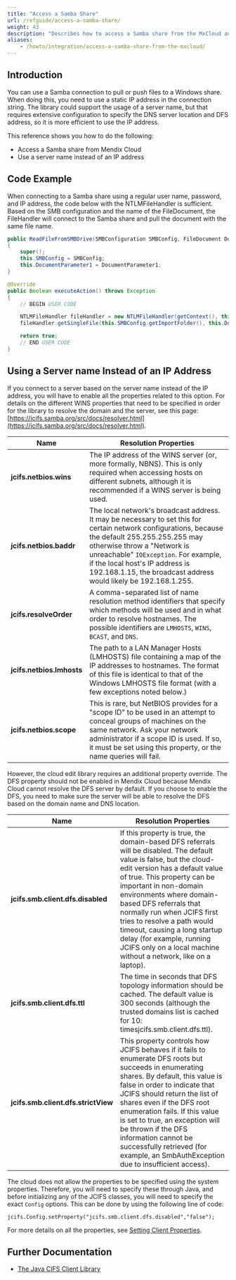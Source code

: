 ```yaml
---
title: "Access a Samba Share"
url: /refguide/access-a-samba-share/
weight: 43
description: "Describes how to access a Samba share from the MxCloud and use a server name."
aliases:
    - /howto/integration/access-a-samba-share-from-the-mxcloud/
---
```


## Introduction

You can use a Samba connection to pull or push files to a Windows share. When doing this, you need to use a static IP address in the connection string. The library could support the usage of a server name, but that requires extensive configuration to specify the DNS server location and DFS address, so it is more efficient to use the IP address.

This reference shows you how to do the following:

* Access a Samba share from Mendix Cloud
* Use a server name instead of an IP address

## Code Example

When connecting to a Samba share using a regular user name, password, and IP address, the code below with the NTLMFileHandler is sufficient. Based on the SMB configuration and the name of the FileDocument, the FileHandler will connect to the Samba share and pull the document with the same file name.

```java
public ReadFileFromSMBDrive(SMBConfiguration SMBConfig, FileDocument DocumentParameter1)
{
    super();
    this.SMBConfig = SMBConfig;
    this.DocumentParameter1 = DocumentParameter1;
}

@Override
public Boolean executeAction() throws Exception
{
    // BEGIN USER CODE

    NTLMFileHandler fileHandler = new NTLMFileHandler(getContext(), this.SMBConfig.getDomainName(), this.SMBConfig.getUsername(), this.SMBConfig.getPassword());
    fileHandler.getSingleFile(this.SMBConfig.getImportFolder(), this.DocumentParameter1.getName(getContext()), this.DocumentParameter1.getMendixObject(), this.DocumentParameter1.getDeleteAfterDownload());;

    return true;
    // END USER CODE
}
```

## Using a Server name Instead of an IP Address

If you connect to a server based on the server name instead of the IP address, you will have to enable all the properties related to this option. For details on the different WINS properties that need to be specified in order for the library to resolve the domain and the server, see this page: [https://jcifs.samba.org/src/docs/resolver.html](https://jcifs.samba.org/src/docs/resolver.html).

| Name | Resolution Properties |
| --- | --- |
| **jcifs.netbios.wins** | The IP address of the WINS server (or, more formally, NBNS). This is only required when accessing hosts on different subnets, although it is recommended if a WINS server is being used. |
| **jcifs.netbios.baddr** | The local network's broadcast address. It may be necessary to set this for certain network configurations, because the default 255.255.255.255 may otherwise throw a "Network is unreachable" `IOException`. For example, if the local host's IP address is 192.168.1.15, the broadcast address would likely be 192.168.1.255. |
| **jcifs.resolveOrder** | A comma-separated list of name resolution method identifiers that specify which methods will be used and in what order to resolve hostnames. The possible identifiers are `LMHOSTS`, `WINS`, `BCAST`, and `DNS`. |
| **jcifs.netbios.lmhosts** | The path to a LAN Manager Hosts (LMHOSTS) file containing a map of the IP addresses to hostnames. The format of this file is identical to that of the Windows LMHOSTS file format (with a few exceptions noted below.) |
| **jcifs.netbios.scope** | This is rare, but NetBIOS provides for a "scope ID" to be used in an attempt to conceal groups of machines on the same network. Ask your network administrator if a scope ID is used. If so, it must be set using this property, or the name queries will fail. |

However, the cloud edit library requires an additional property override. The DFS property should not be enabled in Mendix Cloud because Mendix Cloud cannot resolve the DFS server by default. If you choose to enable the DFS, you need to make sure the server will be able to resolve the DFS based on the domain name and DNS location.

| Name | Resolution Properties |
| --- | --- |
| **jcifs.smb.client.dfs.disabled** | If this property is true, the domain-based DFS referrals will be disabled. The default value is false, but the cloud-edit version has a default value of true. This property can be important in non-domain environments where domain-based DFS referrals that normally run when JCIFS first tries to resolve a path would timeout, causing a long startup delay (for example, running JCIFS only on a local machine without a network, like on a laptop). |
| **jcifs.smb.client.dfs.ttl** | The time in seconds that DFS topology information should be cached. The default value is 300 seconds (although the trusted domains list is cached for 10: timesjcifs.smb.client.dfs.ttl). |
| **jcifs.smb.client.dfs.strictView** | This property controls how JCIFS behaves if it fails to enumerate DFS roots but succeeds in enumerating shares. By default, this value is false in order to indicate that JCIFS should return the list of shares even if the DFS root enumeration fails. If this value is set to true, an exception will be thrown if the DFS information cannot be successfully retrieved (for example, an SmbAuthException due to insufficient access). |

The cloud does not allow the properties to be specified using the system properties. Therefore, you will need to specify these through Java, and before initializing any of the JCIFS classes, you will need to specify the exact `Config` options. This can be done by using the following line of code:

```shell
jcifs.Config.setProperty("jcifs.smb.client.dfs.disabled","false");
```

For more details on all the properties, see [Setting Client Properties](https://www.jcifs.org/src/docs/api/overview-summary.html#scp).

## Further Documentation

* [The Java CIFS Client Library](https://www.jcifs.org)
